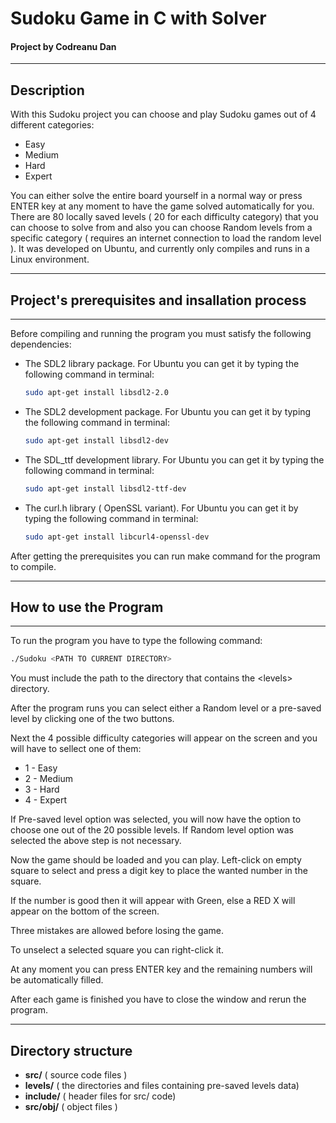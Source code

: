 # Sudoku Game in C with Solver
#### Project by Codreanu Dan 
---

## Description
With this Sudoku project you can choose and play Sudoku games out of 4 different categories:
* Easy
* Medium
* Hard
* Expert

You can either solve the entire board yourself in a normal way or press ENTER key at any moment to have the game solved automatically for you.
There are 80 locally saved levels ( 20 for each difficulty category) that you can choose to solve from and also you can choose Random levels from a specific category ( requires an internet connection to load the random level ).
It was developed on Ubuntu, and currently only compiles and runs in a Linux environment.

---
## Project's prerequisites and insallation process
---

Before compiling and running the program you must satisfy the following dependencies:

* The SDL2 library package. For Ubuntu you can get it by typing the following command in terminal:

    ```bash
    sudo apt-get install libsdl2-2.0
    ```
* The SDL2 development package. For Ubuntu you can get it by typing the following command in terminal:

    ```bash
    sudo apt-get install libsdl2-dev
    ```

* The SDL_ttf development library. For Ubuntu you can get it by typing the following command in terminal:
   
    ```bash
    sudo apt-get install libsdl2-ttf-dev
    ```

* The curl.h library ( OpenSSL variant). For Ubuntu you can get it by typing the following command in terminal:

    ```bash
    sudo apt-get install libcurl4-openssl-dev
    ```

After getting the prerequisites you can run make command for the program to compile.

---
## How to use the Program
---

To run the program you have to type the following command:
```bash
./Sudoku <PATH TO CURRENT DIRECTORY>
```    
You must include the path to the directory that contains the \<levels\> directory.

After the program runs you can select either a Random level or a pre-saved level by clicking one of the two buttons. 

Next the 4 possible difficulty categories will appear on the screen and you will have to sellect one of them:
* 1 - Easy
* 2 - Medium 
* 3 - Hard 
* 4 - Expert 

If Pre-saved level option was selected, you will now have the option to choose one out of the 20 possible levels.
If Random level option was selected the above step is not necessary.

Now the game should be loaded and you can play. 
Left-click on empty square to select and press a digit key to place the wanted number in the square.

If the number is good then it will appear with Green, else a RED X will appear on the bottom of the screen.

Three mistakes are allowed before losing the game.

To unselect a selected square you can right-click it.

At any moment you can press ENTER key and the remaining numbers will be automatically filled.

After each game is finished you have to close the window and rerun the program.

---

## Directory structure
* __src/__  ( source code files )
* __levels/__  ( the directories and files containing pre-saved levels data)
* __include/__  ( header files for src/ code)
* __src/obj/__  ( object files )